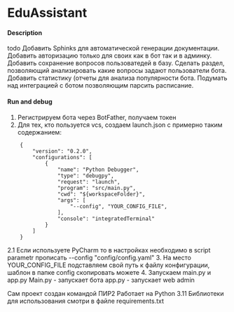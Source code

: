 # EduAssistant
#### Description
todo
Добавить Sphinks для автоматической генерации документации.
Добавить авторизацию только для своих как в бот так и в админку.
Добавить сохранение вопросов пользоватедей в базу.
Сделать раздел, позволяющий анализировать какие вопросы задают пользователи бота.
Добавить статистику (отчеты для анализа популярности бота.
Подумать над интеграцией с ботом позволяющим парсить расписание. 
 
#### Run and debug
1.  Регистрируем бота через BotFather, получаем токен
2. Для тех, кто пользуется vcs, создаем launch.json с примерно таким содержанием:

```
    {
        "version": "0.2.0",
        "configurations": [
            {
                "name": "Python Debugger",
                "type": "debugpy",
                "request": "launch",
                "program": "src/main.py",
                "cwd": "${workspaceFolder}",
                "args": [
                    "--config", "YOUR_CONFIG_FILE",
                ],
                "console": "integratedTerminal"
            }
        ]
    }
```
2.1 Если используете PyCharm то в настройках необходимо в script parametr прописать  --config "config/config.yaml"
3. На место YOUR_CONFIG_FILE подставляем свой путь к файлу конфигурации, шаблон в папке config скопировать можете
4. Запускаем main.py и app.py 
Main.py - запускает бота 
app.py - запускает web admin

Сам проект создан командой ПИР2 
Работает на Python 3.11
Библиотеки для использования смотри в файле requirements.txt